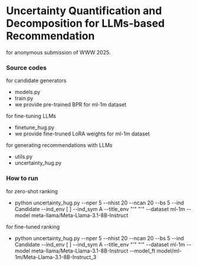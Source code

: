 # Uncertainty Quantification and Decomposition for LLMs-based Recommendation
for anonymous submission of WWW 2025.



### Source codes
for candidate generators
- models.py
- train.py
- we provide pre-trained BPR for ml-1m dataset

for fine-tuning LLMs
- finetune_hug.py
- we provide fine-truned LoRA weights for ml-1m dataset

for generating recommendations with LLMs
- utils.py
- uncertainty_hug.py



### How to run
for zero-shot ranking
- python uncertainty_hug.py --nper 5 --nhist 20 --ncan 20 --bs 5 --ind Candidate --ind_env [ ] --ind_sym A --title_env "'" "'" --dataset ml-1m --model meta-llama/Meta-Llama-3.1-8B-Instruct

for fine-tuned ranking
- python uncertainty_hug.py --nper 5 --nhist 20 --ncan 20 --bs 5 --ind Candidate --ind_env [ ] --ind_sym A --title_env "'" "'" --dataset ml-1m --model meta-llama/Meta-Llama-3.1-8B-Instruct --model_ft model/ml-1m/Meta-Llama-3.1-8B-Instruct_3
